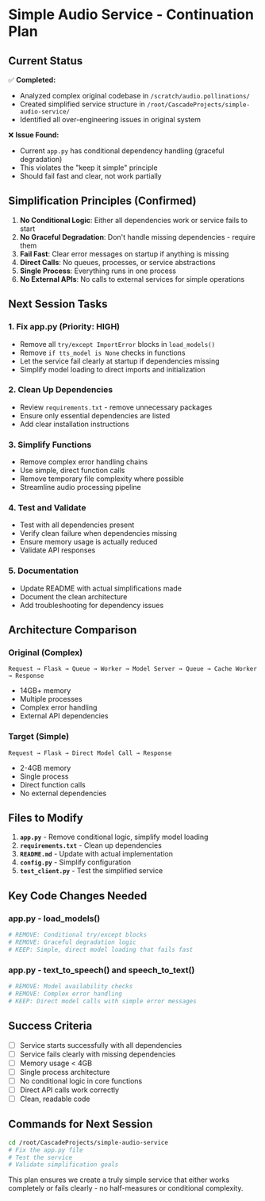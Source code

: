 # Simple Audio Service - Continuation Plan

## Current Status
✅ **Completed:**
- Analyzed complex original codebase in `/scratch/audio.pollinations/`
- Created simplified service structure in `/root/CascadeProjects/simple-audio-service/`
- Identified all over-engineering issues in original system

❌ **Issue Found:**
- Current `app.py` has conditional dependency handling (graceful degradation)
- This violates the "keep it simple" principle
- Should fail fast and clear, not work partially

## Simplification Principles (Confirmed)
1. **No Conditional Logic**: Either all dependencies work or service fails to start
2. **No Graceful Degradation**: Don't handle missing dependencies - require them
3. **Fail Fast**: Clear error messages on startup if anything is missing
4. **Direct Calls**: No queues, processes, or service abstractions
5. **Single Process**: Everything runs in one process
6. **No External APIs**: No calls to external services for simple operations

## Next Session Tasks

### 1. Fix app.py (Priority: HIGH)
- Remove all `try/except ImportError` blocks in `load_models()`
- Remove `if tts_model is None` checks in functions
- Let the service fail clearly at startup if dependencies missing
- Simplify model loading to direct imports and initialization

### 2. Clean Up Dependencies
- Review `requirements.txt` - remove unnecessary packages
- Ensure only essential dependencies are listed
- Add clear installation instructions

### 3. Simplify Functions
- Remove complex error handling chains
- Use simple, direct function calls
- Remove temporary file complexity where possible
- Streamline audio processing pipeline

### 4. Test and Validate
- Test with all dependencies present
- Verify clean failure when dependencies missing
- Ensure memory usage is actually reduced
- Validate API responses

### 5. Documentation
- Update README with actual simplifications made
- Document the clean architecture
- Add troubleshooting for dependency issues

## Architecture Comparison

### Original (Complex)
```
Request → Flask → Queue → Worker → Model Server → Queue → Cache Worker → Response
```
- 14GB+ memory
- Multiple processes
- Complex error handling
- External API dependencies

### Target (Simple)
```
Request → Flask → Direct Model Call → Response
```
- 2-4GB memory
- Single process
- Direct function calls
- No external dependencies

## Files to Modify

1. **`app.py`** - Remove conditional logic, simplify model loading
2. **`requirements.txt`** - Clean up dependencies
3. **`README.md`** - Update with actual implementation
4. **`config.py`** - Simplify configuration
5. **`test_client.py`** - Test the simplified service

## Key Code Changes Needed

### app.py - load_models()
```python
# REMOVE: Conditional try/except blocks
# REMOVE: Graceful degradation logic
# KEEP: Simple, direct model loading that fails fast
```

### app.py - text_to_speech() and speech_to_text()
```python
# REMOVE: Model availability checks
# REMOVE: Complex error handling
# KEEP: Direct model calls with simple error messages
```

## Success Criteria
- [ ] Service starts successfully with all dependencies
- [ ] Service fails clearly with missing dependencies
- [ ] Memory usage < 4GB
- [ ] Single process architecture
- [ ] No conditional logic in core functions
- [ ] Direct API calls work correctly
- [ ] Clean, readable code

## Commands for Next Session
```bash
cd /root/CascadeProjects/simple-audio-service
# Fix the app.py file
# Test the service
# Validate simplification goals
```

This plan ensures we create a truly simple service that either works completely or fails clearly - no half-measures or conditional complexity.
